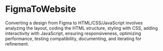 # FigmaToWebsite
Converting a design from Figma to HTML/CSS/JavaScript involves analyzing the layout, coding the HTML structure, styling with CSS, adding interactivity with JavaScript, ensuring responsiveness, optimizing performance, testing compatibility, documenting, and iterating for refinement.
